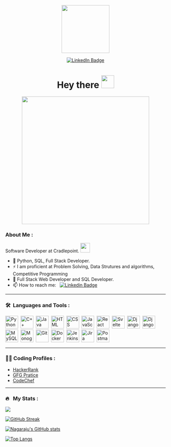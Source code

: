 <p align="center"><img src="https://media.tenor.com/azZCJ2YpsGgAAAAi/programming.gif" width="150"/></p>
<p align="center">
<a href="https://www.linkedin.com/in/repalanagaraju/"><img src="https://img.shields.io/badge/LinkedIn-blue?style=for-the-badge&logo=linkedin&logoColor=white" alt="LinkedIn Badge"></a>
</p>

<h1 align="center">Hey there <img src="https://media.giphy.com/media/hvRJCLFzcasrR4ia7z/giphy.gif" width="40"></h1>

<p align="center"><img src="https://i.pinimg.com/originals/2c/2d/6f/2c2d6f89218cdb5c6a345d603484755f.gif" width="400"   /></p>

### About Me :

Software Developer at Cradlepoint. <img src="https://media.giphy.com/media/WUlplcMpOCEmTGBtBW/giphy.gif" width="30"> 

- 🔭 Python, SQL, Full Stack Developer.
- ⚡ I am proficient at Problem Solving, Data Strutures and algorithms, Competitive Programming
- 🌱 Full Stack Web Developer and SQL Developer.
- 📫 How to reach me: &nbsp; [![Linkedin Badge](https://img.shields.io/badge/LinkedIn-blue?style=for-the-badge&logo=linkedin&logoColor=white)](https://www.linkedin.com/in/repalanagaraju/)

---

### 🛠 &nbsp;Languages and Tools :

<p>
<img src="https://img.icons8.com/color/512/python.png" title="Python" alt="Python" width="40" height="40"/>&nbsp;
<img src="https://img.icons8.com/color/512/c-plus-plus-logo.png" title="C++" alt="C++" width="40" height="40"/>&nbsp;
<img src="https://img.icons8.com/color/2x/java-coffee-cup-logo.png" title="Java" alt="Java" width="40" height="40"/>&nbsp;
<img src="https://img.icons8.com/color/512/html-5.png" title="HTML5" alt="HTML" width="40" height="40"/>&nbsp;
<img src="https://img.icons8.com/color/512/css3.png"  title="CSS3" alt="CSS" width="40" height="40"/>&nbsp;
<img src="https://img.icons8.com/color/512/javascript.png" title="JavaScript" alt="JavaScript" width="40" height="40"/>&nbsp;
<img src="https://img.icons8.com/color/2x/react-native.png" title="React" alt="React" width="40" height="40"/>&nbsp;
<img src="https://upload.wikimedia.org/wikipedia/commons/thumb/1/1b/Svelte_Logo.svg/800px-Svelte_Logo.svg.png" title="Svelte" alt="Svelte" height="40"/>&nbsp;
<img src="https://img.icons8.com/color/2x/django.png" title="Django" alt="Django" width="40" height="40"/>&nbsp;
<img src="https://img.icons8.com/color/2x/nodejs.png" title="Django" alt="Django" width="40" height="40"/>&nbsp;
<img src="https://img.icons8.com/color/2x/mysql-logo.png" title="MySQL"  alt="MySQL"  height="40"/>&nbsp;
<img src="https://img.icons8.com/color/2x/mongodb.png" title="MongoDB" alt="Monogodb" width="40" height="40"/>&nbsp;
<img src="https://img.icons8.com/color/2x/git.png" title="Git" alt="Git" width="40" height="40"/>&nbsp;
<img src="https://img.icons8.com/color/2x/docker.png" title="Docker" alt="Docker" width="40" height="40"/>&nbsp;
<img src="https://img.icons8.com/color/2x/jenkins.png" title="Jenkins" alt="Jenkins" width="40" height="40"/>&nbsp;
<img src="https://img.icons8.com/color/2x/jira.png" title="Jira" alt="Jira" width="40" height="40"/>&nbsp;
<img src="https://www.vectorlogo.zone/logos/getpostman/getpostman-icon.svg" title="Postman"  alt="Postman" width="40" height="40"/>&nbsp;
</p>

---

### 🧑‍💻 Coding Profiles : 
- [HackerRank](https://www.hackerrank.com/nagarajrepala)
- [GFG Pratice](https://auth.geeksforgeeks.org/user/nagaraju6242/)
- [CodeChef](https://www.codechef.com/users/nagaraju6242)<!-- BLOG-POST-LIST:START -->

---

### 🔥 &nbsp; My Stats :

![](https://komarev.com/ghpvc/?username=Nagaraju6242&style=for-the-badge)


[![GitHub Streak](http://github-readme-streak-stats.herokuapp.com?user=Nagaraju6242&theme=dark&background=000000)](https://git.io/streak-stats)

[![Nagaraju's GitHub stats](https://github-readme-stats.vercel.app/api?username=Nagaraju6242&show_icons=true&theme=vision-friendly-dark)]()

[![Top Langs](https://github-readme-stats.vercel.app/api/top-langs/?username=Nagaraju6242&layout=compact&theme=vision-friendly-dark)](https://github.com/anuraghazra/github-readme-stats)


